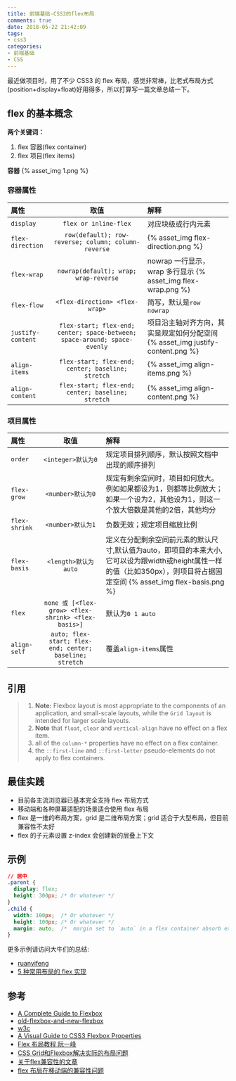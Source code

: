 ```yaml
---
title: 前端基础-CSS3的flex布局
comments: true
date: 2018-05-22 21:42:09
tags:
- css3
categories:
- 前端基础
- CSS
---
```


最近做项目时，用了不少 CSS3 的 flex 布局，感觉非常棒，比老式布局方式(position+display+float)好用得多，所以打算写一篇文章总结一下。
<!-- more -->

## flex 的基本概念

**两个关键词：**
1. flex 容器(flex container)
2. flex 项目(flex items)

**容器**
{% asset_img 1.png %}

### 容器属性
| 属性 | 取值 | 解释 |
| :-- | :--: | :-- |
| `display` | `flex or inline-flex` | 对应块级或行内元素 |
| `flex-direction` | `row(default); row-reverse; column; column-reverse` | {% asset_img flex-direction.png %} |
| `flex-wrap` | `nowrap(default); wrap; wrap-reverse` | nowrap 一行显示，wrap 多行显示  {% asset_img flex-wrap.png %}|
| `flex-flow` | `<flex-direction> <flex-wrap>` | 简写，默认是`row nowrap`|
| `justify-content` | `flex-start; flex-end; center; space-between; space-around; space-evenly` | 项目沿主轴对齐方向，其实是规定如何分配空间 {% asset_img justify-content.png %}|
| `align-items` | `flex-start; flex-end; center; baseline; stretch` |{% asset_img align-items.png %} | 
| `align-content` | `flex-start; flex-end; center; baseline; stretch` | {% asset_img align-content.png %}

### 项目属性
| 属性 | 取值 | 解释 |
| :-- | :-: | :-- |
| `order` | `<integer>默认为0` | 规定项目排列顺序，默认按照文档中出现的顺序排列 |
| `flex-grow`| `<number>默认为0` | 规定有剩余空间时，项目如何放大。例如如果都设为1，则都等比例放大；如果一个设为2，其他设为1，则这一个放大倍数是其他的2倍，其他均分|
| `flex-shrink` | `<number>默认为1` | 负数无效；规定项目缩放比例|
| `flex-basis`| `<length>默认为auto` | 定义在分配剩余空间前元素的默认尺寸,默认值为auto，即项目的本来大小, 它可以设为跟width或height属性一样的值（比如350px），则项目将占据固定空间 {% asset_img flex-basis.png %}|
| `flex`| `none 或 [<flex-grow> <flex-shrink> <flex-basis>]` | 默认为`0 1 auto` |
| `align-self` | `auto; flex-start; flex-end; center; baseline; stretch` | 覆盖`align-items`属性 |

## 引用
> 1. **Note:** Flexbox layout is most appropriate to the components of an application, and small-scale layouts, while the `Grid layout` is intended for larger scale layouts.
> 2. **Note** that `float`, `clear` and `vertical-align` have no effect on a flex item.
> 3. all of the `column-*` properties have no effect on a flex container.
> 4. the `::first-line` and `::first-letter` pseudo-elements do not apply to flex containers.

## 最佳实践
- 目前各主流浏览器已基本完全支持 flex 布局方式
- 移动端和各种屏幕适配的场景适合使用 flex 布局
- flex 是一维的布局方案，grid 是二维布局方案；grid 适合于大型布局，但目前兼容性不太好
- flex 的子元素设置 z-index 会创建新的层叠上下文

## 示例

```css
// 居中
.parent {
  display: flex;
  height: 300px; /* Or whatever */
}
.child {
  width: 100px;  /* Or whatever */
  height: 100px; /* Or whatever */
  margin: auto;  /*  margin set to `auto` in a flex container absorb extra space! */
}
```
更多示例请访问大牛们的总结:
- [ruanyifeng](http://www.ruanyifeng.com/blog/2015/07/flex-examples.html)
- [5 种常用布局的 flex 实现](https://www.tuicool.com/articles/3ArmieN)

## 参考
- [A Complete Guide to Flexbox](https://css-tricks.com/snippets/css/a-guide-to-flexbox/)
- [old-flexbox-and-new-flexbox](https://css-tricks.com/old-flexbox-and-new-flexbox/)
- [w3c](https://drafts.csswg.org/css-flexbox-1/)
- [A Visual Guide to CSS3 Flexbox Properties](https://scotch.io/tutorials/a-visual-guide-to-css3-flexbox-properties)
- [Flex 布局教程 阮一峰](http://www.ruanyifeng.com/blog/2015/07/flex-grammar.html)
- [CSS Grid和Flexbox解决实际的布局问题](http://www.w3cplus.com/css3/css-grid-flexbox-solving-real-world-problems.html)
- [关于flex兼容性的文章](https://hopefuture.gitbooks.io/h5-learning/content/css3/flex/compatibility.html)
- [flex 布局在移动端的兼容性问题 ](https://github.com/iuap-design/blog/issues/190)
